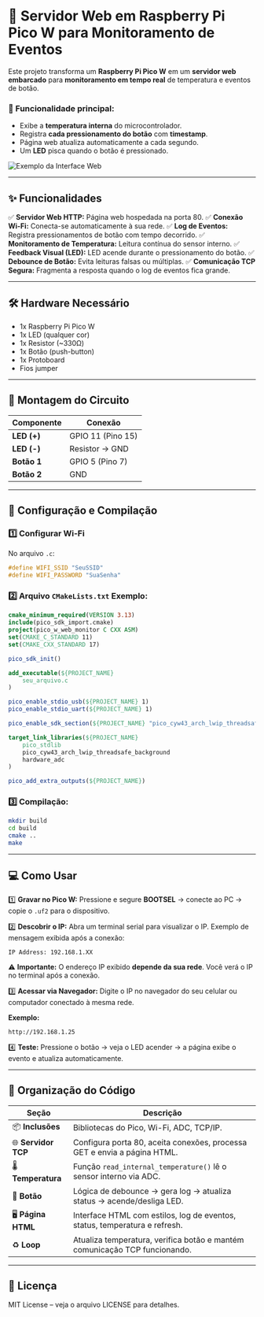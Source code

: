 # 📶 Servidor Web em Raspberry Pi Pico W para Monitoramento de Eventos

Este projeto transforma um **Raspberry Pi Pico W** em um **servidor web embarcado** para **monitoramento em tempo real** de temperatura e eventos de botão.

### 🔧 Funcionalidade principal:

* Exibe a **temperatura interna** do microcontrolador.
* Registra **cada pressionamento do botão** com **timestamp**.
* Página web atualiza automaticamente a cada segundo.
* Um **LED** pisca quando o botão é pressionado.

![Exemplo da Interface Web](https://i.imgur.com/LjhkjAr.png)

---

## ✨ Funcionalidades

✅ **Servidor Web HTTP:** Página web hospedada na porta 80.
✅ **Conexão Wi-Fi:** Conecta-se automaticamente à sua rede.
✅ **Log de Eventos:** Registra pressionamentos de botão com tempo decorrido.
✅ **Monitoramento de Temperatura:** Leitura contínua do sensor interno.
✅ **Feedback Visual (LED):** LED acende durante o pressionamento do botão.
✅ **Debounce de Botão:** Evita leituras falsas ou múltiplas.
✅ **Comunicação TCP Segura:** Fragmenta a resposta quando o log de eventos fica grande.

---

## 🛠️ Hardware Necessário

* 1x Raspberry Pi Pico W
* 1x LED (qualquer cor)
* 1x Resistor (\~330Ω)
* 1x Botão (push-button)
* 1x Protoboard
* Fios jumper

---

## 🔌 Montagem do Circuito

| **Componente** | **Conexão**       |
| -------------- | ----------------- |
| **LED (+)**    | GPIO 11 (Pino 15) |
| **LED (-)**    | Resistor -> GND   |
| **Botão 1**    | GPIO 5 (Pino 7)   |
| **Botão 2**    | GND               |

---

## 🚀 Configuração e Compilação

### 1️⃣ Configurar Wi-Fi

No arquivo `.c`:

```c
#define WIFI_SSID "SeuSSID"
#define WIFI_PASSWORD "SuaSenha"
```

### 2️⃣ Arquivo `CMakeLists.txt` Exemplo:

```cmake
cmake_minimum_required(VERSION 3.13)
include(pico_sdk_import.cmake)
project(pico_w_web_monitor C CXX ASM)
set(CMAKE_C_STANDARD 11)
set(CMAKE_CXX_STANDARD 17)

pico_sdk_init()

add_executable(${PROJECT_NAME}
    seu_arquivo.c
)

pico_enable_stdio_usb(${PROJECT_NAME} 1)
pico_enable_stdio_uart(${PROJECT_NAME} 1)

pico_enable_sdk_section(${PROJECT_NAME} "pico_cyw43_arch_lwip_threadsafe_background")

target_link_libraries(${PROJECT_NAME}
    pico_stdlib
    pico_cyw43_arch_lwip_threadsafe_background
    hardware_adc
)

pico_add_extra_outputs(${PROJECT_NAME})
```

### 3️⃣ Compilação:

```bash
mkdir build
cd build
cmake ..
make
```

---

## 💻 Como Usar

1️⃣ **Gravar no Pico W:**
Pressione e segure **BOOTSEL** → conecte ao PC → copie o `.uf2` para o dispositivo.

2️⃣ **Descobrir o IP:**
Abra um terminal serial para visualizar o IP. Exemplo de mensagem exibida após a conexão:

```
IP Address: 192.168.1.XX
```

⚠️ **Importante:** O endereço IP exibido **depende da sua rede**. Você verá o IP no terminal após a conexão.

3️⃣ **Acessar via Navegador:**
Digite o IP no navegador do seu celular ou computador conectado à mesma rede.

**Exemplo:**

```
http://192.168.1.25
```

4️⃣ **Teste:**
Pressione o botão → veja o LED acender → a página exibe o evento e atualiza automaticamente.

---

## 📂 Organização do Código

| **Seção**           | **Descrição**                                                              |
| ------------------- | -------------------------------------------------------------------------- |
| 📦 **Inclusões**    | Bibliotecas do Pico, Wi-Fi, ADC, TCP/IP.                                   |
| 🌐 **Servidor TCP** | Configura porta 80, aceita conexões, processa GET e envia a página HTML.   |
| 🌡 **Temperatura**  | Função `read_internal_temperature()` lê o sensor interno via ADC.          |
| 🔘 **Botão**        | Lógica de debounce → gera log → atualiza status → acende/desliga LED.      |
| 🖥 **Página HTML**  | Interface HTML com estilos, log de eventos, status, temperatura e refresh. |
| ♻️ **Loop**         | Atualiza temperatura, verifica botão e mantém comunicação TCP funcionando. |

---

## 📜 Licença

MIT License – veja o arquivo LICENSE para detalhes.



